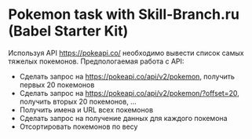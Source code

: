 # Pokemon task with Skill-Branch.ru (Babel Starter Kit)
Используя API https://pokeapi.co/ необходимо вывести список самых тяжелых покемонов. Предпологаемая работа с API:

- Сделать запрос на https://pokeapi.co/api/v2/pokemon, получить первых 20 покемонов
- Сделать запрос на https://pokeapi.co/api/v2/pokemon/?offset=20, получить вторых 20 покемонов, …
- Получить имена и URL всех покемонов
- Сделать запрос на получение данных для каждого покемона
- Отсортировать покемонов по весу
